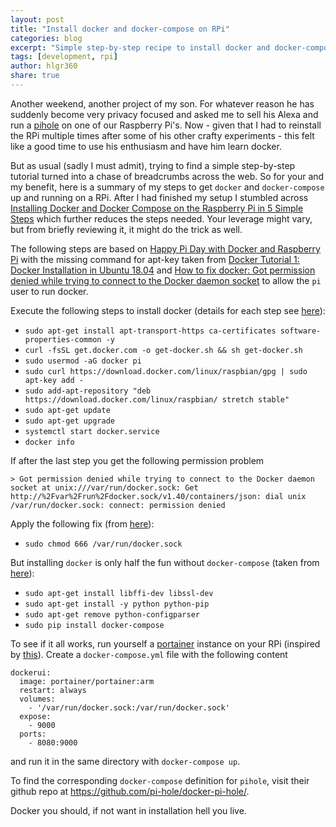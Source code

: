 ```yaml
---
layout: post
title: "Install docker and docker-compose on RPi"
categories: blog
excerpt: "Simple step-by-step recipe to install docker and docker-compose on Raspberry Pi"
tags: [development, rpi]
author: hlgr360
share: true
---
```


Another weekend, another project of my son. For whatever reason he has suddenly become very privacy focused and asked me to sell his Alexa and run a [pihole](https://pi-hole.net) on one of our Raspberry Pi's. Now - given that I had to reinstall the RPi multiple times after some of his other crafty experiments - this felt like a good time to use his enthusiasm and have him learn docker.

But as usual (sadly I must admit), trying to find a simple step-by-step tutorial turned into a chase of breadcrumbs across the web. So for your and my benefit, here is a summary of my steps to get `docker` and `docker-compose` up and running on a RPi. After I had finished my setup I stumbled across [Installing Docker and Docker Compose on the Raspberry Pi in 5 Simple Steps](https://dev.to/rohansawant/installing-docker-and-docker-compose-on-the-raspberry-pi-in-5-simple-steps-3mgl) which further reduces the steps needed. Your leverage might vary, but from briefly reviewing it, it might do the trick as well.

The following steps are based on [Happy Pi Day with Docker and Raspberry Pi](https://www.docker.com/blog/happy-pi-day-docker-raspberry-pi/) with the missing command for apt-key taken from [Docker Tutorial 1: Docker Installation in Ubuntu 18.04](https://medium.com/@sh.tsang/installation-of-docker-3b18d9e70bea) and [How to fix docker: Got permission denied while trying to connect to the Docker daemon socket](https://www.digitalocean.com/community/questions/how-to-fix-docker-got-permission-denied-while-trying-to-connect-to-the-docker-daemon-socket) to allow the `pi` user to run docker.

Execute the following steps to install docker (details for each step see [here](https://www.docker.com/blog/happy-pi-day-docker-raspberry-pi/)):
* `sudo apt-get install apt-transport-https ca-certificates software-properties-common -y`
* `curl -fsSL get.docker.com -o get-docker.sh && sh get-docker.sh`
* `sudo usermod -aG docker pi`
* `sudo curl https://download.docker.com/linux/raspbian/gpg | sudo apt-key add -`
* `sudo add-apt-repository "deb https://download.docker.com/linux/raspbian/ stretch stable"`
* `sudo apt-get update`
* `sudo apt-get upgrade`
* `systemctl start docker.service`
* `docker info` 

If after the last step you get the following permission problem

`> Got permission denied while trying to connect to the Docker daemon socket at unix:///var/run/docker.sock: Get http://%2Fvar%2Frun%2Fdocker.sock/v1.40/containers/json: dial unix /var/run/docker.sock: connect: permission denied`

Apply the following fix (from [here](https://www.digitalocean.com/community/questions/how-to-fix-docker-got-permission-denied-while-trying-to-connect-to-the-docker-daemon-socket)):

* `sudo chmod 666 /var/run/docker.sock`

But installing `docker` is only half the fun without `docker-compose` (taken from [here](https://dev.to/rohansawant/installing-docker-and-docker-compose-on-the-raspberry-pi-in-5-simple-steps-3mgl)):

* `sudo apt-get install libffi-dev libssl-dev`
* `sudo apt-get install -y python python-pip`
* `sudo apt-get remove python-configparser`
* `sudo pip install docker-compose`

To see if it all works, run yourself a [portainer](https://www.portainer.io) instance on your RPi (inspired by [this](https://blog.hypriot.com/post/new-docker-ui-portainer/)). Create a `docker-compose.yml` file with the following content

```text
dockerui:
  image: portainer/portainer:arm
  restart: always
  volumes:
    - '/var/run/docker.sock:/var/run/docker.sock'
  expose:
    - 9000
  ports:
    - 8080:9000
```
and run it in the same directory with `docker-compose up`.

To find the corresponding `docker-compose` definition for `pihole`, visit their github repo at <https://github.com/pi-hole/docker-pi-hole/>.

Docker you should, if not want in installation hell you live.
